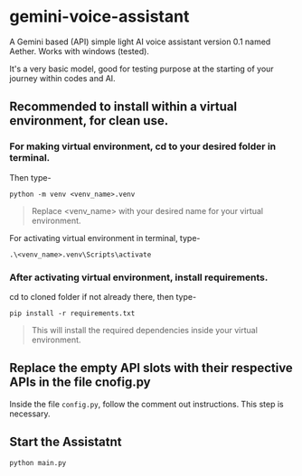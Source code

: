 # gemini-voice-assistant
A Gemini based (API) simple light AI voice assistant version 0.1 named Aether. Works with windows (tested).

It's a very basic model, good for testing purpose at the starting of your journey within codes and AI.


## Recommended to install within a virtual environment, for clean use.

### For making virtual environment, cd to your desired folder in terminal.

Then type-

```
python -m venv <venv_name>.venv
```
> Replace <venv_name> with your desired name for your virtual environment.

For activating virtual environment in terminal, type-

```
.\<venv_name>.venv\Scripts\activate
```

### After activating virtual environment, install requirements.

cd to cloned folder if not already there, then type-

```
pip install -r requirements.txt
```
> This will install the required dependencies inside your virtual environment.

## Replace the empty API slots with their respective APIs in the file cnofig.py

Inside the file `config.py`, follow the comment out instructions. This step is necessary. 

## Start the Assistatnt

```
python main.py
```
